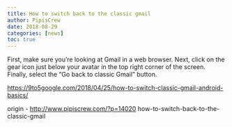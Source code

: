 ```yaml
---
title: How to switch back to the classic gmail
author: PipisCrew
date: 2018-08-29
categories: [news]
toc: true
---
```


First, make sure you’re looking at Gmail in a web browser. Next, click on the gear icon just below your avatar in the top right corner of the screen. Finally, select the “Go back to classic Gmail” button.

https://9to5google.com/2018/04/25/how-to-switch-classic-gmail-android-basics/

origin - http://www.pipiscrew.com/?p=14020 how-to-switch-back-to-the-classic-gmail